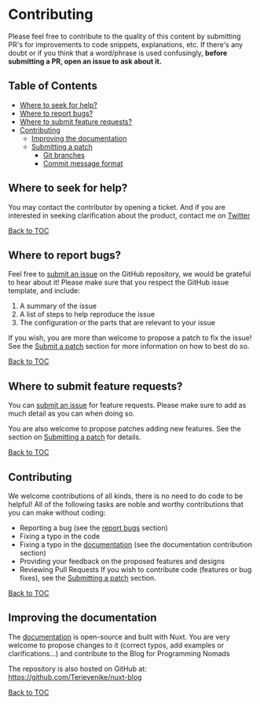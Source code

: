 # Contributing

Please feel free to contribute to the quality of this content by submitting PR's for improvements to code snippets,
explanations, etc. If there's any doubt or if you think that a word/phrase is used confusingly, **before submitting a
PR, open an issue to ask about it.**

## Table of Contents

- [Where to seek for help?](#where-to-seek-for-help)
- [Where to report bugs?](#where-to-report-bugs)
- [Where to submit feature requests?](#where-to-submit-feature-requests)
- [Contributing](#contributing)
  - [Improving the documentation](#improving-the-documentation)
  - [Submitting a patch](#submitting-a-patch)
    - [Git branches](#git-branches)
    - [Commit message format](#commit-message-format)


## Where to seek for help?

You may contact the contributor by opening a ticket. And if you are interested in seeking clarification about the
product, contact me on [Twitter](https://twitter.com/terieyenike)

[Back to TOC](#table-of-contents)

## Where to report bugs?

Feel free to [submit an issue](https://github.com/Terieyenike/nuxt-blog/issues/new/choose) on the GitHub repository, we
would be grateful to hear about it! Please make sure that you respect the GitHub issue template, and include:

1. A summary of the issue
2. A list of steps to help reproduce the issue
3. The configuration or the parts that are relevant to your issue

If you wish, you are more than welcome to propose a patch to fix the issue! See
the [Submit a patch](#submitting-a-patch) section for more information on how to best do so.

[Back to TOC](#table-of-contents)

## Where to submit feature requests?

You can [submit an issue](https://github.com/Terieyenike/nuxt-blog/issues/new/choose) for feature requests. Please make
sure to add as much detail as you can when doing so.

You are also welcome to propose patches adding new features. See the section
on [Submitting a patch](#submitting-a-patch) for details.

[Back to TOC](#table-of-contents)

## Contributing

We welcome contributions of all kinds, there is no need to do code to be helpful! All of the following tasks are noble
and worthy contributions that you can make without coding:

- Reporting a bug (see the [report bugs](#where-to-report-bugs) section)
- Fixing a typo in the code
- Fixing a typo in the [documentation](https://github.com/Terieyenike/nuxt-blog/blob/main/README.md) (see the
  documentation contribution section)
- Providing your feedback on the proposed features and designs
- Reviewing Pull Requests If you wish to contribute code (features or bug fixes), see
  the [Submitting a patch](#submitting-a-patch) section.

[Back to TOC](#table-of-contents)

## Improving the documentation

The [documentation](https://github.com/Terieyenike/nuxt-blog/blob/main/README.md) is open-source and built with Nuxt.
You are very welcome to propose changes to it (correct typos, add examples or clarifications...) and contribute to the
Blog for Programming Nomads

The repository is also hosted on GitHub at: https://github.com/Terieyenike/nuxt-blog

[Back to TOC](#table-of-contents)

